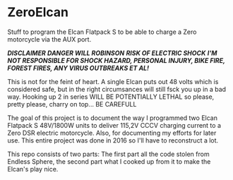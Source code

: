 # ZeroElcan
Stuff to program the Elcan Flatpack S to be able to charge a Zero motorcycle via the AUX port.

***DISCLAIMER*** ***DANGER WILL ROBINSON*** ***RISK OF ELECTRIC SHOCK*** 
***I'M NOT RESPONSIBLE FOR SHOCK HAZARD, PERSONAL INJURY, BIKE FIRE, FOREST FIRES, ANY VIRUS OUTBREAKS ET AL!***

This is not for the feint of heart. A single Elcan puts out 48 volts which is considered safe, but in the right circumsances will still fsck you up in a bad way. Hooking up 2 in series WILL BE POTENTIALLY LETHAL so please, pretty please, charry on top... BE CAREFULL

The goal of this project is to document the way I programmed two Elcan Flatpack S 48V/1800W units to deliver 115,2V CCCV charging current to a Zero DSR electric motorcycle. Also, for documenting my efforts for later use. This entire project was done in 2016 so I'll have to reconstruct a lot.

This repo consists of two parts: The first part all the code stolen from Endless Sphere, the second part what I cooked up from it to make the Elcan's play nice.
